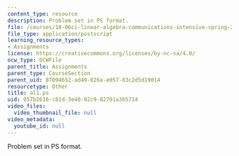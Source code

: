 ```yaml
---
content_type: resource
description: Problem set in PS format.
file: /courses/18-06ci-linear-algebra-communications-intensive-spring-2004/057b2616c81d3e4092c982701a365714_al1.ps
file_type: application/postscript
learning_resource_types:
- Assignments
license: https://creativecommons.org/licenses/by-nc-sa/4.0/
ocw_type: OCWFile
parent_title: Assignments
parent_type: CourseSection
parent_uid: 87094652-ad49-026a-e057-83c2d5d19014
resourcetype: Other
title: al1.ps
uid: 057b2616-c81d-3e40-92c9-82701a365714
video_files:
  video_thumbnail_file: null
video_metadata:
  youtube_id: null
---
```

Problem set in PS format.